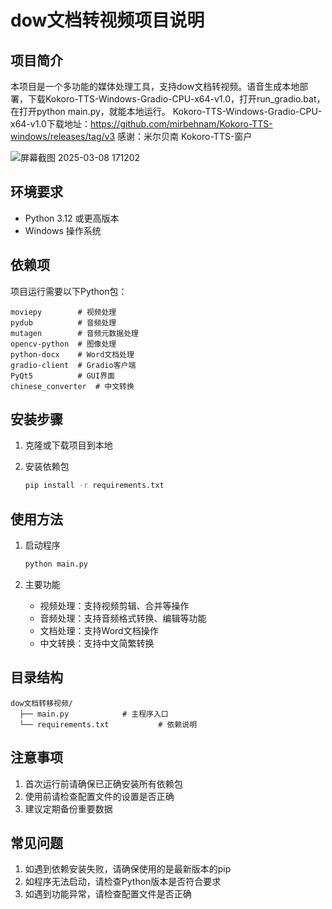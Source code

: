 # dow文档转视频项目说明

## 项目简介
本项目是一个多功能的媒体处理工具，支持dow文档转视频。语音生成本地部署，下载Kokoro-TTS-Windows-Gradio-CPU-x64-v1.0，打开run_gradio.bat，在打开python main.py，就能本地运行。
Kokoro-TTS-Windows-Gradio-CPU-x64-v1.0下载地址：https://github.com/mirbehnam/Kokoro-TTS-windows/releases/tag/v3
感谢：米尔贝南
Kokoro-TTS-窗户


![屏幕截图 2025-03-08 171202](https://github.com/user-attachments/assets/f49e8f2d-90cf-45df-941e-8334956ec036)


## 环境要求
- Python 3.12 或更高版本
- Windows 操作系统

## 依赖项
项目运行需要以下Python包：
```
moviepy        # 视频处理
pydub          # 音频处理
mutagen        # 音频元数据处理
opencv-python  # 图像处理
python-docx    # Word文档处理
gradio-client  # Gradio客户端
PyQt5          # GUI界面
chinese_converter  # 中文转换
```

## 安装步骤

1. 克隆或下载项目到本地

2. 安装依赖包
   ```bash
   pip install -r requirements.txt
   ```


## 使用方法

1. 启动程序
   ```bash
   python main.py
   ```

2. 主要功能
   - 视频处理：支持视频剪辑、合并等操作
   - 音频处理：支持音频格式转换、编辑等功能
   - 文档处理：支持Word文档操作
   - 中文转换：支持中文简繁转换

## 目录结构
```
dow文档转移视频/
  ├── main.py            # 主程序入口
  └── requirements.txt           # 依赖说明
```

## 注意事项
1. 首次运行前请确保已正确安装所有依赖包
2. 使用前请检查配置文件的设置是否正确
3. 建议定期备份重要数据

## 常见问题
1. 如遇到依赖安装失败，请确保使用的是最新版本的pip
2. 如程序无法启动，请检查Python版本是否符合要求
3. 如遇到功能异常，请检查配置文件是否正确
